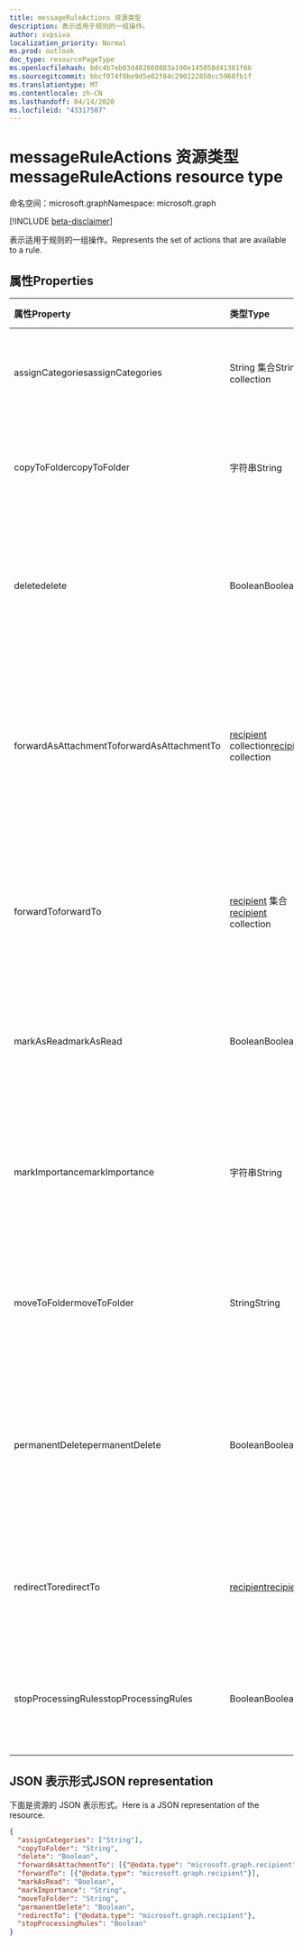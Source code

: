 ```yaml
---
title: messageRuleActions 资源类型
description: 表示适用于规则的一组操作。
author: svpsiva
localization_priority: Normal
ms.prod: outlook
doc_type: resourcePageType
ms.openlocfilehash: bdc4b7eb03d482660883a190e145058d41381f66
ms.sourcegitcommit: bbcf074f0be9d5e02f84c290122850cc5968fb1f
ms.translationtype: MT
ms.contentlocale: zh-CN
ms.lasthandoff: 04/14/2020
ms.locfileid: "43317507"
---
```

# <a name="messageruleactions-resource-type"></a><span data-ttu-id="70cfb-103">messageRuleActions 资源类型</span><span class="sxs-lookup"><span data-stu-id="70cfb-103">messageRuleActions resource type</span></span>

<span data-ttu-id="70cfb-104">命名空间：microsoft.graph</span><span class="sxs-lookup"><span data-stu-id="70cfb-104">Namespace: microsoft.graph</span></span>

[!INCLUDE [beta-disclaimer](../../includes/beta-disclaimer.md)]

<span data-ttu-id="70cfb-105">表示适用于规则的一组操作。</span><span class="sxs-lookup"><span data-stu-id="70cfb-105">Represents the set of actions that are available to a rule.</span></span>

## <a name="properties"></a><span data-ttu-id="70cfb-106">属性</span><span class="sxs-lookup"><span data-stu-id="70cfb-106">Properties</span></span>
| <span data-ttu-id="70cfb-107">属性</span><span class="sxs-lookup"><span data-stu-id="70cfb-107">Property</span></span>     | <span data-ttu-id="70cfb-108">类型</span><span class="sxs-lookup"><span data-stu-id="70cfb-108">Type</span></span>   |<span data-ttu-id="70cfb-109">说明</span><span class="sxs-lookup"><span data-stu-id="70cfb-109">Description</span></span>|
|:---------------|:--------|:----------|
| <span data-ttu-id="70cfb-110">assignCategories</span><span class="sxs-lookup"><span data-stu-id="70cfb-110">assignCategories</span></span> | <span data-ttu-id="70cfb-111">String 集合</span><span class="sxs-lookup"><span data-stu-id="70cfb-111">String collection</span></span> | <span data-ttu-id="70cfb-112">分配给邮件的类别列表。</span><span class="sxs-lookup"><span data-stu-id="70cfb-112">A list of categories to be assigned to a message.</span></span> |
| <span data-ttu-id="70cfb-113">copyToFolder</span><span class="sxs-lookup"><span data-stu-id="70cfb-113">copyToFolder</span></span> | <span data-ttu-id="70cfb-114">字符串</span><span class="sxs-lookup"><span data-stu-id="70cfb-114">String</span></span> | <span data-ttu-id="70cfb-115">将邮件复制到其中的文件夹的 ID。</span><span class="sxs-lookup"><span data-stu-id="70cfb-115">The ID of a folder that a message is to be copied to.</span></span> |
| <span data-ttu-id="70cfb-116">delete</span><span class="sxs-lookup"><span data-stu-id="70cfb-116">delete</span></span> | <span data-ttu-id="70cfb-117">Boolean</span><span class="sxs-lookup"><span data-stu-id="70cfb-117">Boolean</span></span> | <span data-ttu-id="70cfb-118">指示邮件是否应移动到“已删除项目”文件夹。</span><span class="sxs-lookup"><span data-stu-id="70cfb-118">Indicates whether a message should be moved to the Deleted Items folder.</span></span> |
| <span data-ttu-id="70cfb-119">forwardAsAttachmentTo</span><span class="sxs-lookup"><span data-stu-id="70cfb-119">forwardAsAttachmentTo</span></span> | <span data-ttu-id="70cfb-120">[recipient](recipient.md) collection</span><span class="sxs-lookup"><span data-stu-id="70cfb-120">[recipient](recipient.md) collection</span></span> | <span data-ttu-id="70cfb-121">应以附件形式接收转发邮件的收件人的电子邮件地址。</span><span class="sxs-lookup"><span data-stu-id="70cfb-121">The email addresses of the recipients to which a message should be forwarded as an attachment.</span></span> |
| <span data-ttu-id="70cfb-122">forwardTo</span><span class="sxs-lookup"><span data-stu-id="70cfb-122">forwardTo</span></span> | <span data-ttu-id="70cfb-123">[recipient](recipient.md) 集合</span><span class="sxs-lookup"><span data-stu-id="70cfb-123">[recipient](recipient.md) collection</span></span> | <span data-ttu-id="70cfb-124">应接收转发邮件的收件人的电子邮件地址。</span><span class="sxs-lookup"><span data-stu-id="70cfb-124">The email addresses of the recipients to which a message should be forwarded.</span></span> |
| <span data-ttu-id="70cfb-125">markAsRead</span><span class="sxs-lookup"><span data-stu-id="70cfb-125">markAsRead</span></span> | <span data-ttu-id="70cfb-126">Boolean</span><span class="sxs-lookup"><span data-stu-id="70cfb-126">Boolean</span></span> | <span data-ttu-id="70cfb-127">指示是否应将邮件标记为已读。</span><span class="sxs-lookup"><span data-stu-id="70cfb-127">Indicates whether a message should be marked as read.</span></span> |
| <span data-ttu-id="70cfb-128">markImportance</span><span class="sxs-lookup"><span data-stu-id="70cfb-128">markImportance</span></span> | <span data-ttu-id="70cfb-129">字符串</span><span class="sxs-lookup"><span data-stu-id="70cfb-129">String</span></span> | <span data-ttu-id="70cfb-130">设置邮件重要性，可以是：`low`、`normal`、`high`。</span><span class="sxs-lookup"><span data-stu-id="70cfb-130">Sets the importance of the message, which can be: `low`, `normal`, `high`.</span></span> |
| <span data-ttu-id="70cfb-131">moveToFolder</span><span class="sxs-lookup"><span data-stu-id="70cfb-131">moveToFolder</span></span> |  <span data-ttu-id="70cfb-132">String</span><span class="sxs-lookup"><span data-stu-id="70cfb-132">String</span></span>| <span data-ttu-id="70cfb-133">邮件将移至其中的文件夹的 ID。</span><span class="sxs-lookup"><span data-stu-id="70cfb-133">The ID of the folder that a message will be moved to.</span></span> |
| <span data-ttu-id="70cfb-134">permanentDelete</span><span class="sxs-lookup"><span data-stu-id="70cfb-134">permanentDelete</span></span> | <span data-ttu-id="70cfb-135">Boolean</span><span class="sxs-lookup"><span data-stu-id="70cfb-135">Boolean</span></span> | <span data-ttu-id="70cfb-136">指示邮件是否应永久删除且不保存到“已删除项目”文件夹。</span><span class="sxs-lookup"><span data-stu-id="70cfb-136">Indicates whether a message should be permanently deleted and not saved to the Deleted Items folder.</span></span> |
| <span data-ttu-id="70cfb-137">redirectTo</span><span class="sxs-lookup"><span data-stu-id="70cfb-137">redirectTo</span></span> | [<span data-ttu-id="70cfb-138">recipient</span><span class="sxs-lookup"><span data-stu-id="70cfb-138">recipient</span></span>](recipient.md) | <span data-ttu-id="70cfb-139">邮件应重定向到的电子邮件地址。</span><span class="sxs-lookup"><span data-stu-id="70cfb-139">The email address to which a message should be redirected.</span></span> |
| <span data-ttu-id="70cfb-140">stopProcessingRules</span><span class="sxs-lookup"><span data-stu-id="70cfb-140">stopProcessingRules</span></span> | <span data-ttu-id="70cfb-141">Boolean</span><span class="sxs-lookup"><span data-stu-id="70cfb-141">Boolean</span></span> | <span data-ttu-id="70cfb-142">指示是否应对后续规则进行评估。</span><span class="sxs-lookup"><span data-stu-id="70cfb-142">Indicates whether subsequent rules should be evaluated.</span></span> |


## <a name="json-representation"></a><span data-ttu-id="70cfb-143">JSON 表示形式</span><span class="sxs-lookup"><span data-stu-id="70cfb-143">JSON representation</span></span>
<span data-ttu-id="70cfb-144">下面是资源的 JSON 表示形式。</span><span class="sxs-lookup"><span data-stu-id="70cfb-144">Here is a JSON representation of the resource.</span></span>

<!-- {
  "blockType": "resource",
  "optionalProperties": [
   ],
  "@odata.type": "microsoft.graph.messageRuleActions"
}-->

```json
{
  "assignCategories": ["String"],
  "copyToFolder": "String",
  "delete": "Boolean",
  "forwardAsAttachmentTo": [{"@odata.type": "microsoft.graph.recipient"}],
  "forwardTo": [{"@odata.type": "microsoft.graph.recipient"}],
  "markAsRead": "Boolean",
  "markImportance": "String",
  "moveToFolder": "String",
  "permanentDelete": "Boolean",
  "redirectTo": {"@odata.type": "microsoft.graph.recipient"},
  "stopProcessingRules": "Boolean"
}

```

<!-- uuid: 8fcb5dbc-d5aa-4681-8e31-b001d5168d79
2015-10-25 14:57:30 UTC -->
<!--
{
  "type": "#page.annotation",
  "description": "messageRuleActions resource",
  "keywords": "",
  "section": "documentation",
  "tocPath": "",
  "suppressions": []
}
-->
